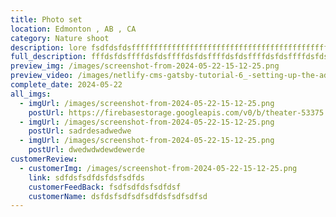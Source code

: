 ```yaml
---
title: Photo set
location: Edmonton , AB , CA
category: Nature shoot
description: lore fsdfdsfdsffffffffffffffffffffffffffffffffffffffffffffff
full_description: fffdsfdsffffdsfdsffffdsfdsffffdsfdsffffdsfdsffffdsfdsffffdsfdsffffdsfdsffffdsfdsffffdsfdsffffdsfdsffffdsfdsffffdsfdsf
preview_img: /images/screenshot-from-2024-05-22-15-12-25.png
preview_video: /images/netlify-cms-gatsby-tutorial-6_-setting-up-the-admin-file.mp4
complete_date: 2024-05-22
all_imgs:
  - imgUrl: /images/screenshot-from-2024-05-22-15-12-25.png
    postUrl: https://firebasestorage.googleapis.com/v0/b/theater-53375.appspot.com/o/eventsImgs%2Fnatali%2FScreenshot%20from%202024-05-06%2016-48-26.png?alt=media&token=68ef7d73-5e1c-4e3a-a420-aa760f23304b
  - imgUrl: /images/screenshot-from-2024-05-22-15-12-25.png
    postUrl: sadrdesadwedwe
  - imgUrl: /images/screenshot-from-2024-05-22-15-12-25.png
    postUrl: dwedwdwdewdewerde
customerReview:
  - customerImg: /images/screenshot-from-2024-05-22-15-12-25.png
    link: sdfdsfsdfdsfdsfsdfds
    customerFeedBack: fsdfsdfdsfsdfdsf
    customerName: dsfdsfsdfsdfsdfdsfsdfsdfsd
---
```

